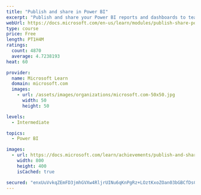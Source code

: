 ```yaml
---
title: "Publish and share in Power BI"
excerpt: "Publish and share your Power BI reports and dashboards to teammates in your organization or to everyone on the web."
webUrl: https://docs.microsoft.com/en-us/learn/modules/publish-share-power-bi/
type: course
price: Free
length: PT1H4M
ratings:
  count: 4870
  average: 4.7238193
heat: 60

provider:
  name: Microsoft Learn
  domain: microsoft.com
  images:
    - url: /assets/images/organizations/microsoft.com-50x50.jpg
      width: 50
      height: 50

levels:
  - Intermediate

topics:
  - Power BI

images:
  - url: https://docs.microsoft.com/learn/achievements/publish-and-share-with-power-bi-desktop-social.png
    width: 800
    height: 400
    isCached: true

secured: "enxUuVvkqZEmFD3jmhGVXw4RljrUINu6qKnPgRz+LOztKxoZOan03bGBCfDsCJQZCdoxGyU4GN1xut3azs3z3W0uuIMhgnBooo+47E3oa7mebKJ8kz6iAnztg4FdXh5PahUTfKwAPj1YnFJJpscvuGAZra9+NpTPgbIrvCSGmkgDPU8ZbrhY0Ho+J5wALMFY0tTOGNc1w1Nt1qANIiOu3PFxA/yC3Ew8mqIzqVMX5kqGJSh1lk4VfWDPMVJoIpyNy/6J5EdsJEF2w5lwa3wRJLYjOOi3OGHq3bTFqtpGMUrpJDgLIPOSaxHNW6avjze1iaH1imNIIVDOhZWMvwOcSa25KerZcQ1e8LDsz2jvUThq7LAdZ2LTBsG+yifQ4NfQUvEzy5h1T9RpI0o+jXeSF/0pYkg7Qa92S8DQwFwfMp0=;NGsEJvFeQHTz9woUa8o2Ag=="
---
```


